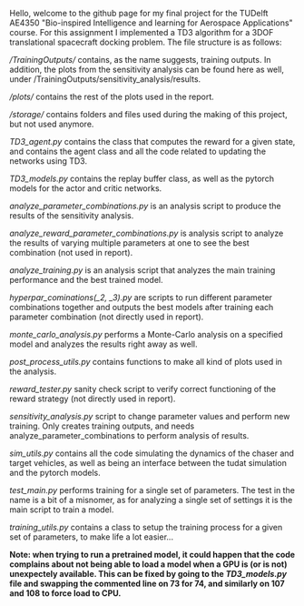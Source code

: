 Hello, welcome to the github page for my final project for the TUDelft AE4350 "Bio-inspired Intelligence and learning for Aerospace Applications" course. For this assignment I implemented a TD3 algorithm for a 3DOF translational spacecraft docking problem. The file structure is as follows:

*/TrainingOutputs/* contains, as the name suggests, training outputs. In addition, the plots from the sensitivity analysis can be found here as well, under /TrainingOutputs/sensitivity_analysis/results.

*/plots/* contains the rest of the plots used in the report.

*/storage/* contains folders and files used during the making of this project, but not used anymore.

*TD3_agent.py* contains the class that computes the reward for a given state, and contains the agent class and all the code related to updating the networks using TD3.

*TD3_models.py* contains the replay buffer class, as well as the pytorch models for the actor and critic networks.

*analyze_parameter_combinations.py* is an analysis script to produce the results of the sensitivity analysis.

*analyze_reward_parameter_combinations.py* is analysis script to analyze the results of varying multiple parameters at one to see the best combination (not used in report).

*analyze_training.py* is an analysis script that analyzes the main training performance and the best trained model.

*hyperpar_cominations(_2, _3).py* are scripts to run different parameter combinations together and outputs the best models after training each parameter combination (not directly used in report).

*monte_carlo_analysis.py* performs a Monte-Carlo analysis on a specified model and analyzes the results right away as well.

*post_process_utils.py* contains functions to make all kind of plots used in the analysis.

*reward_tester.py* sanity check script to verify correct functioning of the reward strategy (not directly used in report).

*sensitivity_analysis.py* script to change parameter values and perform new training. Only creates training outputs, and needs analyze_parameter_combinations to perform analysis of results.

*sim_utils.py* contains all the code simulating the dynamics of the chaser and target vehicles, as well as being an interface between the tudat simulation and the pytorch models.

*test_main.py* performs training for a single set of parameters. The test in the name is a bit of a misnomer, as for analyzing a single set of settings it is the main script to train a model.

*training_utils.py* contains a class to setup the training process for a given set of parameters, to make life a lot easier...


**Note: when trying to run a pretrained model, it could happen that the code complains about not being able to load a model when a GPU is (or is not) unexpectely available. This can be fixed by going to the *TD3_models.py* file and swapping the commented line on 73 for 74, and similarly on 107 and 108 to force load to CPU.**
